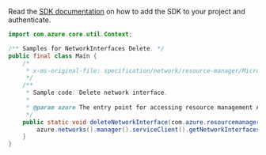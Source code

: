 Read the [SDK documentation](https://github.com/Azure/azure-sdk-for-java/blob/azure-resourcemanager_2.14.0/sdk/resourcemanager/azure-resourcemanager/README.md) on how to add the SDK to your project and authenticate.

```java
import com.azure.core.util.Context;

/** Samples for NetworkInterfaces Delete. */
public final class Main {
    /*
     * x-ms-original-file: specification/network/resource-manager/Microsoft.Network/stable/2021-05-01/examples/NetworkInterfaceDelete.json
     */
    /**
     * Sample code: Delete network interface.
     *
     * @param azure The entry point for accessing resource management APIs in Azure.
     */
    public static void deleteNetworkInterface(com.azure.resourcemanager.AzureResourceManager azure) {
        azure.networks().manager().serviceClient().getNetworkInterfaces().delete("rg1", "test-nic", Context.NONE);
    }
}
```

